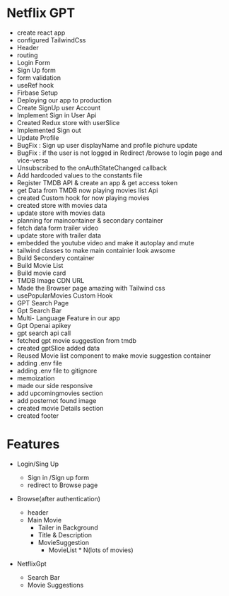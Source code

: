 # Netflix GPT

- create react app
- configured TailwindCss
- Header
- routing
- Login Form
- Sign Up form
- form validation
- useRef hook
- Firbase Setup
- Deploying our app to production
- Create SignUp user Account
- Implement Sign in User Api
- Created Redux store with userSlice
- Implemented Sign out
- Update Profile
- BugFix : Sign up user displayName and profile pichure update
- BugFix : if the user is not logged in Redirect /browse to login page and vice-versa
- Unsubscribed to the onAuthStateChanged callback
- Add hardcoded values to the constants file
- Register TMDB API & create an app & get access token
- get Data from TMDB now playing movies list Api
- created Custom hook for now playing movies
- created store with movies data
- update store with movies data
- planning for maincontainer & secondary container
- fetch data form trailer video
- update store with trailer data
- embedded the youtube video and make it autoplay and mute
- tailwind classes to make main containier look awsome
- Build Secondery container
- Build Movie List
- Build movie card
- TMDB Image CDN URL
- Made the Browser page amazing with Tailwind css
- usePopularMovies Custom Hook
- GPT Search Page
- Gpt Search Bar
- Multi- Language Feature in our app
 - Gpt Openai apikey
 - gpt search api call
 - fetched gpt movie suggestion from tmdb 
 - created gptSlice added data
 - Reused Movie list component to make movie suggestion container
 - adding .env file
 - adding .env file to gitignore
 - memoization
 - made our side responsive
 - add upcomingmovies section
 - add posternot found image
 - created movie Details section
 - created footer

# Features
- Login/Sing Up 
    - Sign in /Sign up form
    - redirect to Browse page

- Browse(after authentication)
    - header
    - Main Movie
        - Tailer in Background
        - Title & Description
        - MovieSuggestion
            - MovieList * N(lots of movies)

- NetflixGpt
    - Search Bar
    - Movie Suggestions

